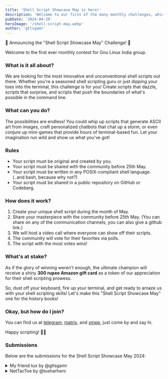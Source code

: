 ```yaml
---
title: 'Shell Script Showcase May is here!'
description: 'Welcome to our first of the many monthly challenges, which we will be hosting in the future. This month we are looking for the most innovative and unconventional shell scripts out there.'
pubDate: '2024-04-29'
heroImage: '/shell-script-may.webp'
author: 'gtlsgamr'
---
```


🎉 Announcing the "Shell Script Showcase May" Challenge! 🎉

Welcome to the first ever monthly contest for Gnu Linux India group.

### What is it all about?

We are looking for the most innovative and unconventional shell scripts out there. Whether you're a seasoned shell
scripting guru or just dipping your toes into the terminal, this challenge is for you! Create scripts that dazzle,
scripts that surprise, and scripts that push the boundaries of what's possible in the command line.

### What can you do?

The possibilities are endless! You could whip up scripts that generate ASCII art from images, craft personalized
chatbots that chat up a storm, or even conjure up mini-games that provide hours of terminal-based fun. Let your
imagination run wild and show us what you've got!

### Rules

- Your script must be original and created by you.
- Your script must be shared with the community before 25th May.
- Your script must be written in any POSIX-compliant shell language. (..and bash, because why not?)
- Your script must be shared in a public repository on GitHub or Codeberg.

### How does it work?

1. Create your unique shell script during the month of May.
2. Share your masterpiece with the community before 25th May. (You can share on any of the communication channels, you
   can also give a github link.)
3. We will host a video call where everyone can show off their scripts.
3. The community will vote for their favorites via polls.
4. The script with the most votes wins!

### What's at stake?

As if the glory of winning weren't enough, the ultimate champion will receive a shiny **300 rupee Amazon gift card** as
a token of our appreciation for their shell scripting prowess.

So, dust off your keyboard, fire up your terminal, and get ready to amaze us with your shell scripting skills! Let's
make this "Shell Script Showcase May" one for the history books!

### Okay, but how do I join?

You can find us at [telegram](https://t.me/GnuLinuxIndia),
[matrix](https://matrix.to/#/#glispace:matrix.org), and
[xmpp](xmpp:gnulinuxindia@conference.projectsegfau.lt), just
come by and say hi.

Happy scripting! 🚀🐚

### Submissions

Below are the submissions for the Shell Script Showcase May 2024:

<details>
<summary>My friend tux by @gtlsgamr</summary>

<a href="https://github.com/gtlsgamr/my-friend-tux">My Friend Tux</a><br>
<small>Author: <a href="/member/gtlsgamr">@gtlsgamr</a></small><br>

  This script is a digital companion for you. It can help you with absolutely nothing, other than just being cute. It's
  a simple script that displays a penguin which will grow as time goes by. You have to feed him by running the script
  every day. If you don't feed him, he will die. So, don't let him die. He also shows you the current date and time.
  That's it. Nothing more, nothing less. On the bright side, he is a good listener. You can talk to him whenever you
  feel lonely. He will listen to you without any judgement. So, go ahead and run the script. Have fun!
</details>

<details>
<summary>NetTacToe by @tusharhero</summary>

<a href="https://github.com/tusharhero/nettactoe">NetTacToe</a><br>
<small>Author: <a href="/member/tusharhero">@tusharhero</a></small><br>

	A multiplayer Tic Tac Toe game, written in GNU Bash. The
	multiplayer element is implemented with help of GNU Netcat. There
	should be an article with more details [here](https://tusharhero.codeberg.page/netcat-multiplayer-tictactoe.html).
</details>
